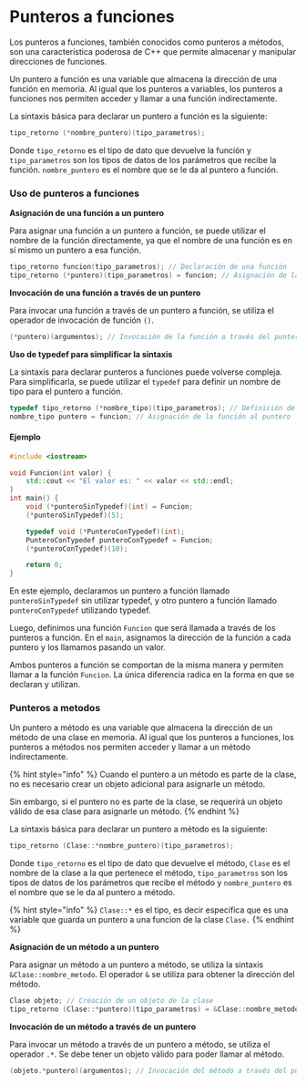 # Punteros a funciones

Los punteros a funciones, también conocidos como punteros a métodos, son una característica poderosa de C++ que permite almacenar y manipular direcciones de funciones.

Un puntero a función es una variable que almacena la dirección de una función en memoria. Al igual que los punteros a variables, los punteros a funciones nos permiten acceder y llamar a una función indirectamente.

La sintaxis básica para declarar un puntero a función es la siguiente:

```cpp
tipo_retorno (*nombre_puntero)(tipo_parametros);
```

Donde `tipo_retorno` es el tipo de dato que devuelve la función y `tipo_parametros` son los tipos de datos de los parámetros que recibe la función. `nombre_puntero` es el nombre que se le da al puntero a función.

### Uso de punteros a funciones

**Asignación de una función a un puntero**

Para asignar una función a un puntero a función, se puede utilizar el nombre de la función directamente, ya que el nombre de una función es en sí mismo un puntero a esa función.

```cpp
tipo_retorno funcion(tipo_parametros); // Declaración de una función
tipo_retorno (*puntero)(tipo_parametros) = funcion; // Asignación de la función al puntero
```

**Invocación de una función a través de un puntero**

Para invocar una función a través de un puntero a función, se utiliza el operador de invocación de función `()`.

```cpp
(*puntero)(argumentos); // Invocación de la función a través del puntero
```

**Uso de typedef para simplificar la sintaxis**

La sintaxis para declarar punteros a funciones puede volverse compleja. Para simplificarla, se puede utilizar el `typedef` para definir un nombre de tipo para el puntero a función.

```cpp
typedef tipo_retorno (*nombre_tipo)(tipo_parametros); // Definición de un nombre de tipo para el puntero
nombre_tipo puntero = funcion; // Asignación de la función al puntero
```

#### Ejemplo

```cpp
#include <iostream>

void Funcion(int valor) {
    std::cout << "El valor es: " << valor << std::endl;
}
int main() {
    void (*punteroSinTypedef)(int) = Funcion;
    (*punteroSinTypedef)(5);

    typedef void (*PunteroConTypedef)(int);
    PunteroConTypedef punteroConTypedef = Funcion;
    (*punteroConTypedef)(10);

    return 0;
}
```

En este ejemplo, declaramos un puntero a función llamado `punteroSinTypedef` sin utilizar typedef, y otro puntero a función llamado `punteroConTypedef` utilizando typedef.

Luego, definimos una función `Funcion` que será llamada a través de los punteros a función. En el `main`, asignamos la dirección de la función a cada puntero y los llamamos pasando un valor.

Ambos punteros a función se comportan de la misma manera y permiten llamar a la función `Funcion`. La única diferencia radica en la forma en que se declaran y utilizan.

### Punteros a metodos

Un puntero a método es una variable que almacena la dirección de un método de una clase en memoria. Al igual que los punteros a funciones, los punteros a métodos nos permiten acceder y llamar a un método indirectamente.

{% hint style="info" %}
Cuando el puntero a un método es parte de la clase, no es necesario crear un objeto adicional para asignarle un método.

Sin embargo, si el puntero no es parte de la clase, se requerirá un objeto válido de esa clase para asignarle un método.
{% endhint %}

La sintaxis básica para declarar un puntero a método es la siguiente:

```cpp
tipo_retorno (Clase::*nombre_puntero)(tipo_parametros);
```

Donde `tipo_retorno` es el tipo de dato que devuelve el método, `Clase` es el nombre de la clase a la que pertenece el método, `tipo_parametros` son los tipos de datos de los parámetros que recibe el método y `nombre_puntero` es el nombre que se le da al puntero a método.

{% hint style="info" %}
`Clase::*` es el tipo, es decir especifica que es una variable que guarda un puntero a una funcion de la clase `Clase.`
{% endhint %}

**Asignación de un método a un puntero**

Para asignar un método a un puntero a método, se utiliza la sintaxis `&Clase::nombre_metodo`. El operador `&` se utiliza para obtener la dirección del método.

```cpp
Clase objeto; // Creación de un objeto de la clase
tipo_retorno (Clase::*puntero)(tipo_parametros) = &Clase::nombre_metodo; // Asignación del método al puntero
```

**Invocación de un método a través de un puntero**

Para invocar un método a través de un puntero a método, se utiliza el operador `.*`. Se debe tener un objeto válido para poder llamar al método.

```cpp
(objeto.*puntero)(argumentos); // Invocación del método a través del puntero y el objeto
```
